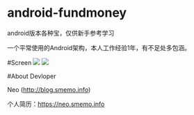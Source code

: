# android-fundmoney
android版本各种宝，仅供新手参考学习

一个平常使用的Android架构，本人工作经验1年，有不足处多包涵。

#Screen
![](https://github.com/szpnygo/android-fundmoney/blob/master/device-2015-09-25-112929.png)
![](https://github.com/szpnygo/android-fundmoney/blob/master/device-2015-09-25-112945.png)


#About Devloper

Neo (http://blog.smemo.info) 

个人简历：https://neo.smemo.info


